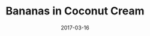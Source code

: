 ---
layout: recipe
title:  "Bananas in Coconut Cream"
image: bananas-in-coconut-cream.jpg
imagecredit: https://www.geniuskitchen.com/recipe/banana-in-coconut-cream-136432
date: 2017-03-16

authorName: Rita L.
authorURL: https://www.geniuskitchen.com/user/58104
sourceName: Food.com
sourceURL: https://www.geniuskitchen.com/recipe/banana-in-coconut-cream-136432
category: Dessert

yield: 6
prepTime: 10
cookTime: 5

ingredients:
- 5 bananas, Cut into 2-inch pieces
- 2 cups coconut milk, Low fat is fine
- 4 tablespoons granulated sugar
- 1⁄2 teaspoon salt
- 1 cinnamon stick
- 1⁄4 cup toasted coconut (optional)
- 1 mango, peeled pitted and cubed (optional)

directions:
- In a saucepan, heat the coconut milk with the cinnamon, sugar and salt, and cook gently until the sugar has dissolved. Add the banana pieces and cook gently for 5 minutes.
- Remove cinnamon and discard.
- Divide the mixture into 6-8 small bowls and serve warm.
- Garnish with toasted coconut and mango as desired

---